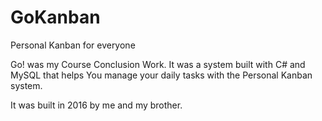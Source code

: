 # GoKanban
Personal Kanban for everyone

Go! was my Course Conclusion Work. It was a system built with C# and MySQL that helps You manage your daily tasks with the Personal Kanban system.

It was built in 2016 by me and my brother.
